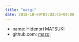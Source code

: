 ```yaml
---
title: "mazgi"
date: 2018-10-09T09:03:43+09:00
---
```


- name: Hidenori MATSUKI
- github.com: [mazgi](https://github.com/mazgi)
